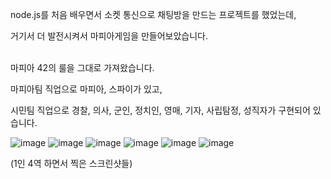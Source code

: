 node.js를 처음 배우면서 소켓 통신으로 채팅방을 만드는 프로젝트를 했었는데,

거기서 더 발전시켜서 마피아게임을 만들어보았습니다.


<br>
마피아 42의 룰을 그대로 가져왔습니다.

마피아팀 직업으로 마피아, 스파이가 있고,

시민팀 직업으로 경찰, 의사, 군인, 정치인, 영매, 기자, 사립탐정, 성직자가 구현되어 있습니다.

![image](https://user-images.githubusercontent.com/49589140/148675982-866180e7-f2cd-4319-8411-70d7409618b0.png)
![image](https://user-images.githubusercontent.com/49589140/148675566-165ba3d9-56e7-4cbb-9fda-01bb5726b400.png)
![image](https://user-images.githubusercontent.com/49589140/148675608-4b21e0b8-5606-4d9f-830b-715d8eaa9917.png)
![image](https://user-images.githubusercontent.com/49589140/148675639-6b3a8e86-9d2f-4e24-901d-4c068cf455cd.png)
![image](https://user-images.githubusercontent.com/49589140/148676064-9530709b-0dac-4fde-89a1-f1502685ca8a.png)
![image](https://user-images.githubusercontent.com/49589140/148676069-5e43eacf-589b-4803-9373-563d2396197e.png)

(1인 4역 하면서 찍은 스크린샷들)
